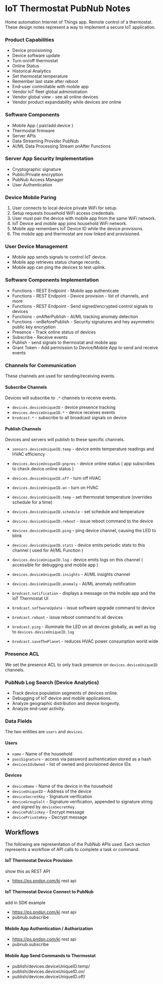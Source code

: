 # IoT Thermostat PubNub Notes

Home automation Internet of Things app.
Remote control of a thermostat.
These design notes represent a way to implement a secure IoT application.

### Product Capabilities

 - Device provisioning
 - Device software update
 - Turn on/off thermostat
 - Online Status
 - Historical Analytics
 - Set thermostat temperature
 - Remember last state after reboot
 - End-user controllable with mobile app
 - Vendor IoT fleet global administration
 - Vendor global view - see all online devices
 - Vendor product expandability while devices are online

### Software Components

 - Mobile App ( pair/add device )
 - Thermostat firmware
 - Server APIs
 - Data Streaming Provider PubNub
 - AI/ML Data Processing Stream onAfter Functions

### Server App Security Implementation

 - Cryptographic signature
 - Public/Private encryption
 - PubNub Access Manager
 - User Authentication

### Device Mobile Paring

 1. User connects to local device private WiFi for setup.
 2. Setup requests household WiFi access credentials.
 3. User must pair the device with mobile app from the same WiFi network.
 4. IoT Device and mobile app joins household WiFi network.
 5. Mobile app remembers IoT Device ID while the device provisions.
 6. The mobile app and thermostat are now linked and provisioned.

### User Device Management

 - Mobile app sends signals to control IoT device.
 - Mobile app retrieves status change records.
 - Mobile app can ping the devices to test uplink.

### Software Components Implementation

 - Functions - REST Endpoint - Mobile app authenticate
 - Functions - REST Endpoint - Device provision - list of channels, and more
 - Functions - REST Endpoint - Send signed/encrypted control signals to devices
 - Functions - onAfterPublish - AI/ML tracking anomaly detection
 - Functions - onBeforePublish - Security signatures and hey asymmetric public key encryption
 - Presence - Track online status of devices
 - Subscribe - Receive events
 - Publish - send signals to thermostat and mobile app
 - Grant Token - Add permission to Device/Mobile App to send and receive events

### Channels for Communication

These channels are used for sending/receiving events.

#### Subscribe Channels

Devices will subscribe to `.*` channels to receive events.

 - `devices.deviceUniqueID`          - device presence tracking
 - `devices.deviceUniqueID.*`        - device receives events
 - `brodcast.*`                      - subscribe to all broadcast signals on device

#### Publish Channels

Devices and servers will publish to these specific channels.

 - `sensors.deviceUniqueID.temp`     - device emits temperature readings and HVAC efficiency

 - `devices.deviceUniqueID-pnpres`   - device online status ( app subscribes to check device online status )
 - `devices.deviceUniqueID.off`      - turn off HVAC
 - `devices.deviceUniqueID.on`       - turn on HVAC
 - `devices.deviceUniqueID.temp`     - set thermostat temperature (overrides schedule for a time)
 - `devices.deviceUniqueID.schedule` - set schedule and temperature
 - `devices.deviceUniqueID.reboot`   - issue reboot command to the device
 - `devices.deviceUniqueID.ping`     - ping device channel, causing the LED to blink
 - `devices.deviceUniqueID.stats`    - device emits periodic stats to this channel ( used for AI/ML Function )
 - `devices.deviceUniqueID.log`      - device emits logs on this channel ( accessible for debugging and mobile app )
 - `devices.deviceUniqueID.insights` - AI/ML insights channel
 - `devices.deviceUniqueID.anomaly`  - AI/ML anomaly notification

 - `brodcast.notification`           - displays a message on the mobile app and the IoT Thermostat UI
 - `brodcast.softwareUpdate`         - issue software upgrade command to device
 - `brodcast.reboot`                 - issue reboot command to all devices
 - `brodcast.ping`                   - illuminate the LED on all devices globally, as well as log to `devices.deviceUniqueID.log`
 - `brodcast.saveThePlanet`          - reduces HVAC power consumption world wide

### Presence ACL

We set the presence ACL to only track presence on `devices.deviceUniqueID` channels.

### PubNub Log Search (Device Analytics)

 - Track device population segments of devices online.
 - Debugging of IoT device and mobile applications.
 - Analyze geographic distribution and device longevity.
 - Analyze end-user activity.

### Data Fields

The two entities are `users` and `devices`.

#### Users

 - `name` - Name of the household
 - `passSignature` - access via password authentication stored as a hash
 - `devicesIdsOwned` - list of owned and provisioned device IDs

#### Devices

 - `deviceName` - Name of the device in the household
 - `deviceUniqueID` - Address of the device
 - `deviceSecretKey` - Signature verification
 - `deviceGroupSalt` - Signature verification, appended to signature string and signed by `deviceSecretKey`.
 - `devicePublicKey` - Encrypt message
 - `devicePrivateKey` - Decrypt message

## Workflows

The following are representation of the PubNub APIs used.
Each section represents a workflow of API calls to complete a task or command.

#### IoT Thermostat Device Provision

 show this as REST API

 - https://ps.pndsn.com/kj rest api

#### IoT Thermostat Device Connect to PubNub
 add in SDK example

 - https://ps.pndsn.com/kj rest api
 - pubnub.subscribe

#### Mobile App Authentication / Authorization

 - https://ps.pndsn.com/kj rest api
 - pubnub.subscribe

#### Mobile App Send Commands to Thermostat

 - publish/devices.deviceUniqueID.temp/
 - publish/devices.deviceUniqueID.on/
 - publish/devices.deviceUniqueID.off/

